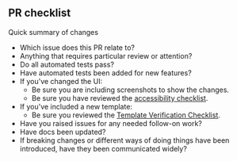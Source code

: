 ## PR checklist

Quick summary of changes

- Which issue does this PR relate to?
- Anything that requires particular review or attention?
- Do all automated tests pass?
- Have automated tests been added for new features?
- If you've changed the UI: 
  - Be sure you are including screenshots to show the changes.
  - Be sure you have reviewed the [accessibility checklist](accessibility.md).
- If you've included a new template: 
  - Be sure you reviewed the [Template Verification Checklist](https://github.com/Microsoft/WindowsTemplateStudio/wiki/Template-Verification-Checklist).
- Have you raised issues for any needed follow-on work?
- Have docs been updated?
- If breaking changes or different ways of doing things have been introduced, have they been communicated widely?

